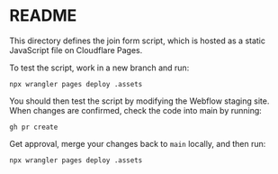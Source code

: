# README

This directory defines the join form script, which is hosted as a static JavaScript file on Cloudflare Pages.

To test the script, work in a new branch and run:

```
npx wrangler pages deploy .assets
```

You should then test the script by modifying the Webflow staging site. When changes are confirmed, check the code into main by running:

```
gh pr create
```

Get approval, merge your changes back to `main` locally, and then run:

```
npx wrangler pages deploy .assets
```
